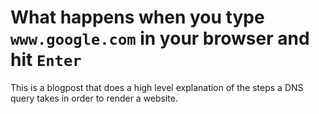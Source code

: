 # What happens when you type `www.google.com` in your browser and hit `Enter`
This is a blogpost that does a high level explanation of the steps a DNS query takes in order to render a website.
